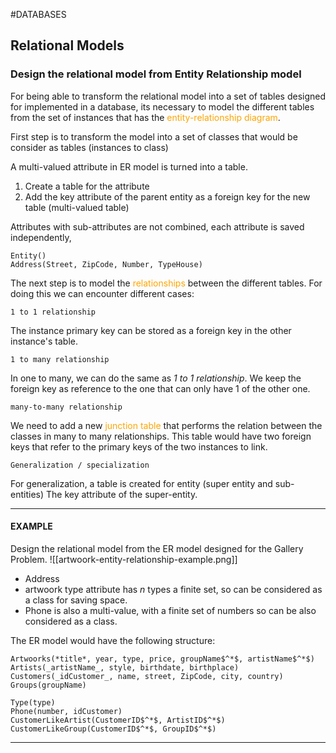 #DATABASES

## Relational Models


### Design the relational model from Entity Relationship model

For being able to transform the relational model into a set of tables designed for implemented in a database, its necessary to model the different tables from the set of instances that has the <span style="color:orange;">entity-relationship diagram</span>. 

First step is to transform the model into a set of classes that would be consider as tables (instances to class)

A multi-valued attribute in ER model is turned into a table. 

1. Create a table for the attribute
2. Add the key attribute of the parent entity as a foreign key for the new table (multi-valued table)



Attributes with sub-attributes are not combined, each attribute is saved independently, 

```
Entity()
Address(Street, ZipCode, Number, TypeHouse)
```

The next step is to model the <span style="color:orange;">relationships</span> between the different tables. 
For doing this we can encounter different cases: 


`1 to 1 relationship`

The instance primary key can be stored as a foreign key in the other instance's table. 

`1 to many relationship`

In one to many, we can do the same as _1 to 1 relationship_. We keep the foreign key as reference to the one that can only have 1 of the other one. 

`many-to-many relationship`

We need to add a new <span style="color:orange;">junction table</span> that performs the relation between the classes in many to many relationships. 
This table would have two foreign keys that refer to the primary keys of the two instances to link. 

`Generalization / specialization`

For generalization, a table is created for entity (super entity and sub-entities)
The key attribute of the super-entity. 



---
#### EXAMPLE

Design the relational model from the ER model designed for the Gallery Problem. 
![[artwoork-entity-relationship-example.png]]

* Address 
* artwoork type attribute has $n$ types a finite set, so can be considered as a class for saving space. 
* Phone is also a multi-value, with a finite set of numbers so can be also considered as a class. 

The ER model would have the following structure: 
```
Artwoorks(*title*, year, type, price, groupName$^*$, artistName$^*$)
Artists(_artistName_, style, birthdate, birthplace)
Customers(_idCustomer_, name, street, ZipCode, city, country)
Groups(groupName)

Type(type)
Phone(number, idCustomer)
CustomerLikeArtist(CustomerID$^*$, ArtistID$^*$)
CustomerLikeGroup(CustomerID$^*$, GroupID$^*$)
```

---

